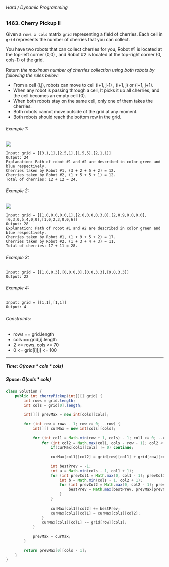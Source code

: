 ###### Hard / Dynamic Programming

### 1463. Cherry Pickup II

Given a `rows x cols` matrix `grid` representing a field of cherries. Each cell in `grid` represents the number of cherries that you can collect.  

You have two robots that can collect cherries for you, Robot #1 is located at the top-left corner (0,0) , and Robot #2 is located at the top-right corner (0, cols-1) of the grid.  
 
Return _the maximum number of cherries collection using both robots by following the rules below:_

- From a cell (i,j), robots can move to cell (i+1, j-1) , (i+1, j) or (i+1, j+1).
- When any robot is passing through a cell, It picks it up all cherries, and the cell becomes an empty cell (0).
- When both robots stay on the same cell, only one of them takes the cherries.
- Both robots cannot move outside of the grid at any moment.
- Both robots should reach the bottom row in the grid.
 

###### Example 1:
![](https://assets.leetcode.com/uploads/2020/04/29/sample_1_1802.png)
```
Input: grid = [[3,1,1],[2,5,1],[1,5,5],[2,1,1]]
Output: 24
Explanation: Path of robot #1 and #2 are described in color green and blue respectively.
Cherries taken by Robot #1, (3 + 2 + 5 + 2) = 12.
Cherries taken by Robot #2, (1 + 5 + 5 + 1) = 12.
Total of cherries: 12 + 12 = 24.
```

###### Example 2:
![](https://assets.leetcode.com/uploads/2020/04/23/sample_2_1802.png)
```
Input: grid = [[1,0,0,0,0,0,1],[2,0,0,0,0,3,0],[2,0,9,0,0,0,0],[0,3,0,5,4,0,0],[1,0,2,3,0,0,6]]
Output: 28
Explanation: Path of robot #1 and #2 are described in color green and blue respectively.
Cherries taken by Robot #1, (1 + 9 + 5 + 2) = 17.
Cherries taken by Robot #2, (1 + 3 + 4 + 3) = 11.
Total of cherries: 17 + 11 = 28.
```

###### Example 3:
```
Input: grid = [[1,0,0,3],[0,0,0,3],[0,0,3,3],[9,0,3,3]]
Output: 22
```

###### Example 4:
```
Input: grid = [[1,1],[1,1]]
Output: 4
```

###### Constraints:
- rows == grid.length
- cols == grid[i].length
- 2 <= rows, cols <= 70
- 0 <= grid[i][j] <= 100 

***

##### Time: O(rows * cols * cols)
##### Space: O(cols * cols)

```java
class Solution {
    public int cherryPickup(int[][] grid) {
        int rows = grid.length;
        int cols = grid[0].length;
        
        int[][] prevMax = new int[cols][cols];
        
        for (int row = rows - 1; row >= 0; --row) {
            int[][] curMax = new int[cols][cols];
            
            for (int col1 = Math.min(row + 1, cols) - 1; col1 >= 0; --col1) {
                for (int col2 = Math.max(col1, cols - row - 1); col2 < cols; ++col2) {
                    if(curMax[col1][col2] != 0) continue;
                    
                    curMax[col1][col2] = grid[row][col1] + grid[row][col2];
                    
                    int bestPrev = -1;
                    int a = Math.min(cols - 1, col1 + 1);
                    for (int prevCol1 = Math.max(0, col1 - 1); prevCol1 <= a; ++prevCol1) {
                        int b = Math.min(cols - 1, col2 + 1);
                        for (int prevCol2 = Math.max(0, col2 - 1); prevCol2 <= b; ++prevCol2) {
                            bestPrev = Math.max(bestPrev, prevMax[prevCol1][prevCol2]);
                        }
                    }
                    
                    curMax[col1][col2] += bestPrev;
                    curMax[col2][col1] = curMax[col1][col2];
                }
                curMax[col1][col1] -= grid[row][col1];
            }
            
            prevMax = curMax;
        }
        
        return prevMax[0][cols - 1];
    }
}
```
